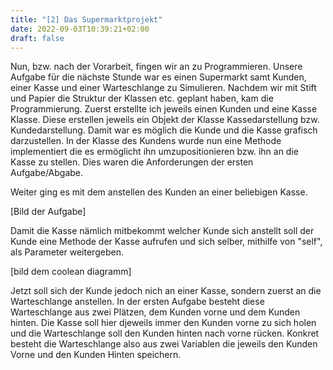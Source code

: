 ```yaml
---
title: "[2] Das Supermarktprojekt"
date: 2022-09-03T10:39:21+02:00
draft: false
---
```



Nun, bzw. nach der Vorarbeit, fingen wir an zu Programmieren. Unsere Aufgabe für die nächste Stunde war es einen Supermarkt samt Kunden, einer Kasse und einer Warteschlange zu Simulieren. 
Nachdem wir mit Stift und Papier die Struktur der Klassen etc. geplant haben, kam die Programmierung. Zuerst erstellte ich jeweils einen Kunden und eine Kasse Klasse. Diese erstellen jeweils ein Objekt der Klasse Kassedarstellung bzw. Kundedarstellung. Damit war es möglich die Kunde und die Kasse grafisch darzustellen. In der Klasse des Kundens wurde nun eine Methode implementiert die es ermöglicht ihn umzupositionieren bzw. ihn an die Kasse zu stellen. Dies waren die Anforderungen der  ersten Aufgabe/Abgabe.

Weiter ging es mit dem anstellen des Kunden an einer beliebigen Kasse.

[Bild der Aufgabe]

Damit die Kasse nämlich mitbekommt welcher Kunde sich anstellt soll der Kunde eine Methode der Kasse aufrufen und sich selber, mithilfe von "self", als Parameter weitergeben.

[bild dem coolean diagramm]

Jetzt soll sich der Kunde jedoch nich an einer Kasse, sondern zuerst an die Warteschlange anstellen. In der ersten Aufgabe besteht diese Warteschlange aus zwei Plätzen, dem Kunden vorne und dem Kunden hinten. Die Kasse soll hier djeweils immer den Kunden vorne zu sich holen und die Warteschlange soll den Kunden hinten nach vorne rücken. Konkret besteht die Warteschlange also aus zwei Variablen die jeweils den Kunden Vorne und den Kunden Hinten speichern.



